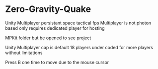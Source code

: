 # Zero-Gravity-Quake
Unity Multiplayer persistant space tactical fps
Multiplayer is not photon based only requires dedicated player for hosting

MPKit folder but be opened to see project

Unity Multiplayer cap is default 18 players under coded for more players without limitations

Press B one time to move due to the mouse cursor
